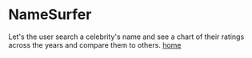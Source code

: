 # NameSurfer
Let's the user search a celebrity's name and see a chart of their ratings across the years and compare them to others. 
[home](http://justinpenguin.github.io)
